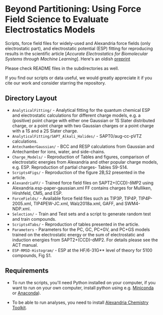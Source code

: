 # Beyond Partitioning: Using Force Field Science to Evaluate Electrostatics Models
Scripts, force field files for widely-used and Alexandria force fields
(only electrostatic part), and electrostatic potential (ESP) fitting for reproducing results in the scientific article
[_Accurate Electrostatics for Biomolecular Systems through Machine Learning_].
Here's an oldish [preprint](https://chemrxiv.org/engage/chemrxiv/article-details/67f82e8e81d2151a02e49d35)

Please check README files in the subdirectories as well.

If you find our scripts or data useful, we would greatly appreciate it if you cite our work and consider starring the repository.

## Directory Layout

- `AnalyticalFitting/` - Analytical fitting for the quantum chemical ESP and electrostatic calculations for different charge models, e.g. a (positive) point charge with either one Gaussian or 1S Slater distributed charge, or a
   point charge with two Gaussian charges or a point charge with a 1S and a 2S Slater charge.
- `AnalyticalFitting/SAPT_Alkali_Halides/` - SAPT0/aug-cc-pVTZ calculations.
- `AntechamberGaussian/` - BCC and RESP calculations from Gaussian and Antechamber for ions, water, and side-chains.
- `Charge_Models/` - Reproduction of Tables and figures, comparison of electrostatic energies from Alexandria and other popular charge models, e.g. ESP.  Reproduction of partial charges- Tables S9-S14.
- `Scripts4Figs/` - Reproduction of the figure 2B,S2 presented in the article.
- `AlexandriaFF/` - Trained force field files on SAPT2+(CCD)-δMP2 using Alexandria.esp-paper-gaussian.xml FF contains charges for Mulliken, Hirshfeld, CM5, and ESP.
- `ForceFields/` - Available force field files such as TIP3P, TIP4P, TIP4P-2005.xml, TIP4PEW-JC.xml, Walz2018a.xml, GAFF, and SWM4-NDP.xml. 
- `Selection/` - Train and Test sets and a script to generate random test and train compounds. 
- `Scripts4Tabs/` - Reproduction of tables presented in the article.
- `Parameters` -  Parameters for the PC, GC, PC+GV, and PC+GS  models trained on the electrostatic energy or the sum of electrostatic and induction energies from SAPT2+(CCD)-dMP2. For details please see the ACT manual.
- `ESP-RMSD-Histogram/` - ESP at the HF/6-31G** level of theory for 5100 compounds, Fig S1.

## Requirements

- To run the scripts, you'll need Python installed on your computer, if you want to run on your own computer,
install python using e.g. [Miniconda](https://conda.io/miniconda.html) or [Anaconda](https://docs.conda.io)).

- To be able to run analyses, you need to install [Alexandria Chemistry Toolkit](https://github.com/AlexandriaChemistry/ACT).

